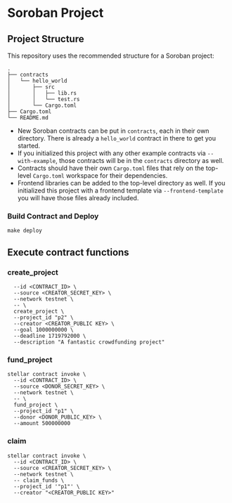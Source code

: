 # Soroban Project

## Project Structure

This repository uses the recommended structure for a Soroban project:
```text
.
├── contracts
│   └── hello_world
│       ├── src
│       │   ├── lib.rs
│       │   └── test.rs
│       └── Cargo.toml
├── Cargo.toml
└── README.md
```

- New Soroban contracts can be put in `contracts`, each in their own directory. There is already a `hello_world` contract in there to get you started.
- If you initialized this project with any other example contracts via `--with-example`, those contracts will be in the `contracts` directory as well.
- Contracts should have their own `Cargo.toml` files that rely on the top-level `Cargo.toml` workspace for their dependencies.
- Frontend libraries can be added to the top-level directory as well. If you initialized this project with a frontend template via `--frontend-template` you will have those files already included.


### Build Contract and Deploy

```make deploy```


## Execute contract functions

### create_project
``` stellar contract invoke \
  --id <CONTRACT_ID> \
  --source <CREATOR_SECRET_KEY> \
  --network testnet \
  -- \
  create_project \
  --project_id "p2" \
  --creator <CREATOR_PUBLIC KEY> \
  --goal 1000000000 \
  --deadline 1719792000 \
  --description "A fantastic crowdfunding project"
```

### fund_project
``` 
stellar contract invoke \
  --id <CONTRACT_ID> \
  --source <DONOR_SECRET_KEY> \
  --network testnet \
  -- \
  fund_project \
  --project_id "p1" \
  --donor <DONOR_PUBLIC_KEY> \
  --amount 500000000
```

### claim
```
stellar contract invoke \
  --id <CONTRACT_ID> \
  --source <CREATOR_SECRET_KEY> \
  --network testnet \
  -- claim_funds \
  --project_id '"p1"' \
  --creator "<CREATOR_PUBLIC KEY>"
```